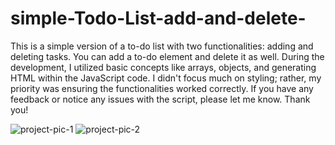 # simple-Todo-List-add-and-delete-
This is a simple version of a to-do list with two functionalities: adding and deleting tasks. You can add a to-do element and delete it as well. During the development, I utilized basic concepts like arrays,
objects, and generating HTML within the JavaScript code. I didn't focus much on styling; rather, my priority was ensuring the functionalities worked correctly. If you have any feedback or notice any issues with the
script, please let me know. Thank you!

![project-pic-1](https://github.com/Elmahdi25/simple-Todo-List-add-and-delete-/assets/148079309/9008cdb7-04fe-430e-813b-b09e59b948d3)
![project-pic-2](https://github.com/Elmahdi25/simple-Todo-List-add-and-delete-/assets/148079309/0e3dd5d0-7e2f-44c6-a204-3c5efde640ab)
